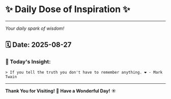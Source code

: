 # ✨ Daily Dose of Inspiration ✨

--- 

_Your daily spark of wisdom!_

## 🗓️ Date: **2025-08-27**

### 💬 Today's Insight:
```
> If you tell the truth you don't have to remember anything. ❤️ - Mark Twain
```

--- 

**Thank You for Visiting!** 🙏
**Have a Wonderful Day!** ☀️
